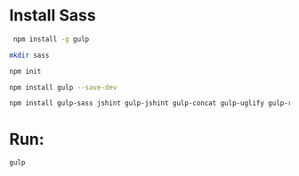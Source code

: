 # Install Sass


```sh
 npm install -g gulp
```

```sh
mkdir sass
```

```sh 
npm init
```

```sh 
npm install gulp --save-dev
```

```sh 
npm install gulp-sass jshint gulp-jshint gulp-concat gulp-uglify gulp-rename gulp-minify-css gulp-livereload  gulp-clean-css --save-dev
```
# Run: 
```sh 
gulp
```
